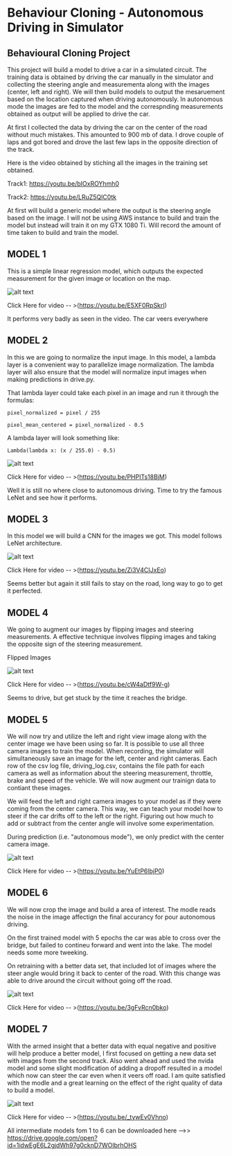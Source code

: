 # Behaviour Cloning - Autonomous Driving in Simulator
## Behavioural Cloning Project


[image1]: ./examples/model_drive.png "Model drive"

This project will build a model to drive a car in a simulated circuit. The training data is obtained by driving the car manually in the simulator and collecting the steering angle and measurementa along with the images (center, left and right). We will then build models to output the mesaruement based on the location captured when driving autonomously. In autonomous mode the images are fed to the model and the correspnding measurements obtained as output will be applied to drive the car.

At first I collected the data by driving the car on the center of the road without much mistakes. This amounted to 900 mb of data. I drove couple of laps and got bored and drove the last few laps in the opposite direction of the track.

Here is the video obtained by stiching all the images in the training set obtained.

Track1:
https://youtu.be/bIOxROYhmh0

Track2:
https://youtu.be/LRuZ5QlC0tk

At first will build a generic model where the output is the steering angle based on the image. I will not be using AWS instance to build and train the model but instead will train it on my GTX 1080 Ti. Will record the amount of time taken to build and train the model.

## MODEL 1

This is a simple linear regression model, which outputs the expected measurement for the given image or location on the map.

![alt text][image1]

Click Here for video -- >(https://youtu.be/E5XF0RpSkrI)

It performs very badly as seen in the video. The car veers everywhere

## MODEL 2

In this we are going to normalize the input image. In this model, a lambda layer is a convenient way to parallelize image normalization. The lambda layer will also ensure that the model will normalize input images when making predictions in drive.py.

That lambda layer could take each pixel in an image and run it through the formulas:
```
pixel_normalized = pixel / 255

pixel_mean_centered = pixel_normalized - 0.5
```
A lambda layer will look something like:
```
Lambda(lambda x: (x / 255.0) - 0.5)
```

![alt text][image1]

Click Here for video -- >(https://youtu.be/PHPITs18BjM)

Well it is still no where close to autonomous driving. Time to try the famous LeNet and see how it performs.

## MODEL 3

In this model we will build a CNN for the images we got. This model follows LeNet architecture.

![alt text][image1]

Click Here for video -- >(https://youtu.be/Zi3V4CIJxEo)

Seems better but again it still fails to stay on the road, long way to go to get it perfected.

## MODEL 4

We going to augment our images by flipping images and steering measurements. A effective technique involves flipping images and taking the opposite sign of the steering measurement. 

Flipped Images

![alt text][image1]

Click Here for video -- >(https://youtu.be/cW4aDtf9W-g)

Seems to drive, but get stuck by the time it reaches the bridge.

## MODEL 5

We will now try and utilize the left and right view image along with the center image we have been using so far. It is  possible to use all three camera images to train the model. When recording, the simulator will simultaneously save an image for the left, center and right cameras. Each row of the csv log file, driving_log.csv, contains the file path for each camera as well as information about the steering measurement, throttle, brake and speed of the vehicle. We will now augment our trainign data to contiant these images.

We will feed the left and right camera images to your model as if they were coming from the center camera. This way, we can teach your model how to steer if the car drifts off to the left or the right. Figuring out how much to add or subtract from the center angle will involve some experimentation.

During prediction (i.e. "autonomous mode"), we only predict with the center camera image.

![alt text][image1]

Click Here for video -- >(https://youtu.be/YuEtP6lbjP0)

## MODEL 6

We will now crop the image and build a area of interest. The modle reads the noise in the image affectign the final accurancy for pour autonomous driving.

On the first trained model with 5 epochs the car was able to cross over the bridge, but failed to contineu forward and went into the lake. The model needs some more tweeking.

On retraining with a better data set, that included lot of images where the steer angle would bring it back to center of the road. With this change was able to drive around the circuit without going off the road.

![alt text][image1]

Click Here for video -- >(https://youtu.be/3gFvRcn0bko)

## MODEL 7

With the armed insight that a better data with equal negative and positive will help produce a better model, I first focused on getting a new data set with images from the second track. 
Also went ahead and used the nvida model and some slight modification of adding a dropoff resulted in a model which now can steer the car even when it veers off road. I am quite satisfied with the modle and a great learning on the effect of the right quality of data to build a model.

![alt text][image1]

Click Here for video -- >(https://youtu.be/_tywEv0Vhno)


All intermediate models fom 1 to 6 can be downloaded here -->> https://drive.google.com/open?id=1idwEgE6L2gjdWh97g0cknD7WOlbrhOHS
